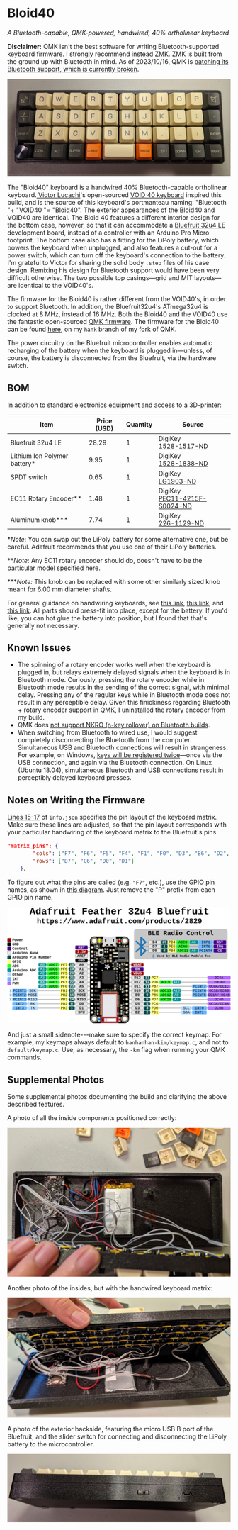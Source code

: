 # Bloid40

*A Bluetooth-capable, QMK-powered, handwired, 40% ortholinear keyboard*

**Disclaimer:** QMK isn't the best software for writing Bluetooth-supported keyboard firmware. I strongly recommend instead [ZMK](https://zmk.dev/). ZMK is built from the ground up with Bluetooth in mind. As of 2023/10/16, QMK is [patching its Bluetooth support, which is currently broken](https://github.com/qmk/qmk_firmware/issues/20233). 

![profile](docs/bloid40.jpg)

The "Bloid40" keyboard is a handwired 40% Bluetooth-capable ortholinear keyboard.[ Victor Lucachi](https://github.com/victorlucachi)'s open-sourced [VOID 40 keyboard](https://github.com/victorlucachi/void40) inspired this build, and is the source of this keyboard's portmanteau naming: "Bluetooth "+ "VOID40 "= "Bloid40". The exterior appearances of the Bloid40 and VOID40 are identical. The Bloid 40 features a different interior design for the bottom case, however, so that it can accommodate a [Bluefruit 32u4 LE](https://www.adafruit.com/product/2829) development board, instead of a controller with an Arduino Pro Micro footprint. The bottom case also has a fitting for the LiPoly battery, which powers the keyboard when unplugged, and also features a cut-out for a power switch, which can turn off the keyboard's connection to the battery. I'm grateful to Victor for sharing the solid body `.step` files of his case design. Remixing his design for Bluetooth support would have been very difficult otherwise. The two possible top casings—grid and MIT layouts—are identical to the VOID40's.

The firmware for the Bloid40 is rather different from the VOID40's, in order to support Bluetooth. In addition, the Bluefruit32u4's ATmega32u4 is clocked at 8 MHz, instead of 16 MHz. Both the Bloid40 and the VOID40 use the fantastic open-sourced [QMK firmware](https://github.com/qmk/qmk_firmware). The firmware for the Bloid40 can be found [here](https://github.com/hanhanhan-kim/qmk_firmware/tree/hank/keyboards/bloid40), on my `hank` branch of my fork of QMK.  

The power circuitry on the Bluefruit microcontroller enables automatic recharging of the battery when the keyboard is plugged in—unless, of course, the battery is disconnected from the Bluefruit, via the hardware switch. 

## BOM

In addition to standard electronics equipment and access to a 3D-printer:

| Item                         | Price (USD) | Quantity | Source                                                       |
| ---------------------------- | ----------- | -------- | ------------------------------------------------------------ |
| Bluefruit 32u4 LE            | 28.29       | 1        | DigiKey<br />[1528-1517-ND](https://www.digikey.com/en/products/detail/adafruit-industries-llc/2829/5774320) |
| Lithium Ion Polymer battery* | 9.95        | 1        | DigiKey<br />[1528-1838-ND](https://www.digikey.com/en/products/detail/adafruit-industries-llc/258/5054544?s=N4IgTCBcDaIIYBM4DMBOBXAlgFwARgFYAOEAXQF8g) |
| SPDT switch                  | 0.65        | 1        | DigiKey<br/>[EG1903-ND](https://www.digikey.com/en/products/detail/e-switch/EG1218/101726) |
| EC11 Rotary Encoder**        | 1.48        | 1        | DigiKey<br />[PEC11-4215F-S0024-ND](https://www.digikey.com/en/products/detail/bourns-inc/PEC11-4215F-S0024/3534238) |
| Aluminum knob***             | 7.74        | 1        | DigiKey<br />[226-1129-ND](https://www.digikey.com/en/products/detail/kilo-international/OEJA-63-2-7/710804) |

**Note*: You can swap out the LiPoly battery for some alternative one, but be careful. Adafruit recommends that you use one of their LiPoly batteries.

***Note*: Any EC11 rotary encoder should do, doesn't have to be the particular model specified here.  

*\***Note:* This knob can be replaced with some other similarly sized knob meant for 6.00 mm diameter shafts. 

For general guidance on handwiring keyboards, see [this link](https://www.ghost7.com/3d-printed-hand-wired-40-keyboard/), [this link](https://medium.com/cracked-the-code/a-complete-guide-to-building-a-hand-wired-keyboard-9d8c9cc7b041), and [this link](https://beta.docs.qmk.fm/using-qmk/guides/keyboard-building/hand_wire). All parts should press-fit into place, except for the battery. If you'd like, you can hot glue the battery into position, but I found that that's generally not necessary. 

## Known Issues

- The spinning of a rotary encoder works well when the keyboard is plugged in, but relays extremely delayed signals when the keyboard is in Bluetooth mode. Curiously, pressing the rotary encoder while in Bluetooth mode results in the sending of the correct signal, with minimal delay. Pressing any of the regular keys while in Bluetooth mode does not result in any perceptible delay. Given this finickiness regarding Bluetooth + rotary encoder support in QMK, I uninstalled the rotary encoder from my build. 
- QMK does [not support NKRO (n-key rollover) on Bluetooth builds](https://github.com/qmk/qmk_firmware/blob/master/docs/feature_bluetooth.md#bluetooth-rulesmk-options). 
- When switching from Bluetooth to wired use, I would suggest completely disconnecting the Bluetooth from the computer. Simultaneous USB and Bluetooth connections will result in strangeness. For example, on Windows, [keys will be registered twice](https://geekhack.org/index.php?topic=108859.0)—once via the USB connection, and again via the Bluetooth connection. On Linux (Ubuntu 18.04), simultaneous Bluetooth and USB connections result in perceptibly delayed keyboard presses. 

## Notes on Writing the Firmware

[Lines 15-17](https://github.com/hanhanhan-kim/qmk_firmware/blob/hank/keyboards/bloid40/info.json#L15-L17) of `info.json` specifies the pin layout of the keyboard matrix. Make sure these lines are adjusted, so that the pin layout corresponds with your particular handwiring of the keyboard matrix to the Bluefruit's pins. 

```json
"matrix_pins": {
        "cols": ["F7", "F6", "F5", "F4", "F1", "F0", "D3", "B6", "D2", "B5", "D6", "B7"],
        "rows": ["D7", "C6", "D0", "D1"]
    },
```

To figure out what the pins are called (e.g. `"F7"`, etc.), use the GPIO pin names, as shown in [this diagram](https://learn.adafruit.com/assets/110761). Just remove the "P" prefix from each GPIO pin name. 

![bluefruit32u4_pinout](docs/bluefruit32u4_pinout.png)

And just a small sidenote---make sure to specify the correct keymap. For example, my keymaps always default to `hanhanhan-kim/keymap.c`, and not to `default/keymap.c`. Use, as necessary, the `-km` flag when running your QMK commands. 

## Supplemental Photos

Some supplemental photos documenting the build and clarifying the above described features.

A photo of all the inside components positioned correctly:

![bloid40_bottom_inside](docs/bloid40_inside_bottom.jpg)

Another photo of the insides, but with the handwired keyboard matrix:

![bloid40_bottom_top_inside](docs/bloid40_inside_top_and_bottom.jpg)

A photo of the exterior backside, featuring the micro USB B port of the Bluefruit, and the slider switch for connecting and disconnecting the LiPoly battery to the microcontroller. 

![bloid40_switch](docs/bloid40_switch.jpg)
